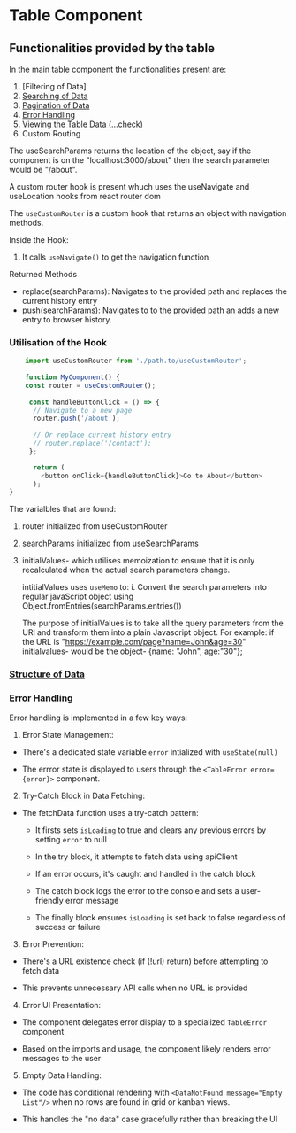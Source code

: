 # Table Component

## Functionalities provided by the table

In the main table component the functionalities present are:
1. [Filtering of Data]
2. [Searching of Data](./tableSearch.md)
3. [Pagination of Data](./tablePagination.md)
4. [Error Handling](./tableErrorHandling.md)
5. [Viewing the Table Data (...check)](./tableHeader.md)
6. Custom Routing

The useSearchParams returns the location of the object, say if the component is on the "localhost:3000/about" then the search parameter would be "/about".

A custom router hook is present whuch uses the useNavigate and useLocation hooks from react router dom

The `useCustomRouter` is a custom hook that returns an object with navigation methods.

Inside the Hook:
1. It calls `useNavigate()` to get the navigation function

Returned Methods
- replace(searchParams): Navigates to the provided path and replaces the current history entry
- push(searchParams): Navigates to to the provided path an adds a new entry to browser history.


### Utilisation of the Hook
```javascript
	import useCustomRouter from './path.to/useCustomRouter';
	
	function MyComponent() {
	const router = useCustomRouter();
	  
	 const handleButtonClick = () => {
	  // Navigate to a new page
	  router.push('/about');
	    
	  // Or replace current history entry
	  // router.replace('/contact');
	 };

	  return (
	    <button onClick={handleButtonClick}>Go to About</button>
	  );
}
```
The varialbles that are found:
1. router initialized from useCustomRouter
2. searchParams initialized from useSearchParams
3. initialValues- which utilises memoization to ensure that it is only recalculated when the actual search parameters change. 

	intitialValues uses `useMemo` to:
	i. Convert the search parameters into regular javaScript object using
		Object.fromEntries(searchParams.entries())

	The purpose of initialValues is to take all the query parameters from the URl and transform them into a plain Javascript object.
	For example: if the URL is "https://example.com/page?name=John&age=30"
	initialvalues- would be the object- {name: "John", age:"30"};
	
### [Structure of Data](./tableData.md)

### Error Handling

Error handling is implemented in a few key ways:

1. Error State Management:

- There's a dedicated state variable `error` intialized with `useState(null)`

- The errror state is displayed to users through the `<TableError error={error}>` component.

2. Try-Catch Block in Data Fetching:

- The fetchData function uses a try-catch pattern:

	- It firsts sets `isLoading` to true and clears any previous errors by setting `error` to null

	- In the try block, it attempts to fetch data using apiClient
	
	- If an error occurs, it's caught and handled in the catch block

	- The catch block logs the error to the console and sets a user-friendly error message

	- The finally block ensures `isLoading` is set back to false regardless of success or failure

3. Error Prevention:

- There's a URL existence check (if (!url) return) before attempting to fetch data

- This prevents unnecessary API calls when no URL is provided

4.  Error UI Presentation:

- The component delegates error display to a specialized `TableError` component

- Based on the imports and usage, the component likely renders error messages to the user

5. Empty Data Handling:

- The code has conditional rendering with `<DataNotFound message="Empty List"/>` when no rows are found in grid or kanban views.

- This handles the "no data" case gracefully rather than breaking the UI




